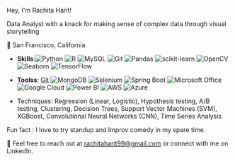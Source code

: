 Hey, I'm Rachita Harit!

Data Analyst with a knack for making sense of complex data through visual storytelling

📍 San Francisco, California


- **Skills**:![Python](https://img.shields.io/badge/Python-3776AB?style=flat&logo=python&logoColor=white)
             ![R](https://img.shields.io/badge/R-276DC3?style=flat&logo=r&logoColor=white)
             ![MySQL](https://img.shields.io/badge/MySQL-4479A1?style=flat&logo=mysql&logoColor=white) 
              ![Git](https://img.shields.io/badge/Git-F05032?style=flat&logo=git&logoColor=white) 
              ![Pandas](https://img.shields.io/badge/Pandas-150458?style=flat&logo=pandas&logoColor=white) 
              ![scikit-learn](https://img.shields.io/badge/scikit--learn-F7931E?style=flat&logo=scikit-learn&logoColor=white) 
              ![OpenCV](https://img.shields.io/badge/OpenCV-5C3EE8?style=flat&logo=opencv&logoColor=white) 
              ![Seaborn](https://img.shields.io/badge/Seaborn-4DB6AC?style=flat&logoColor=white) 
              ![TensorFlow](https://img.shields.io/badge/TensorFlow-FF6F00?style=flat&logo=tensorflow&logoColor=white) 
              

- **Toolss**: [Git](https://img.shields.io/badge/Git-F05032?style=flat&logo=git&logoColor=white) 
  ![MongoDB](https://img.shields.io/badge/MongoDB-47A248?style=flat&logo=mongodb&logoColor=white) 
  ![Selenium](https://img.shields.io/badge/Selenium-43B02A?style=flat&logo=selenium&logoColor=white) 
  ![Spring Boot](https://img.shields.io/badge/Spring_Boot-6DB33F?style=flat&logo=spring-boot&logoColor=white) 
  ![Microsoft Office](https://img.shields.io/badge/Microsoft_Office-D83B01?style=flat&logo=microsoft-office&logoColor=white) 
  ![Google Cloud](https://img.shields.io/badge/Google_Cloud-4285F4?style=flat&logo=google-cloud&logoColor=white) 
  ![Power BI](https://img.shields.io/badge/Power_BI-F2C811?style=flat&logo=power-bi&logoColor=white) 
  ![AWS](https://img.shields.io/badge/AWS-232F3E?style=flat&logo=amazon-aws&logoColor=white) 
  ![Azure](https://img.shields.io/badge/Azure-0078D4?style=flat&logo=microsoft-azure&logoColor=white)


- Techniques: Regression (Linear, Logistic), Hypothesis testing, A/B testing, Clustering, Decision Trees, Support Vector Machines (SVM), XGBoost, Convolutional Neural Networks (CNN), Time Series Analysis

Fun fact : I love to try standup and Improv comedy in my spare time.

📧 Feel free to reach out at rachitaharit99@gmail.com or connect with me on LinkedIn.
